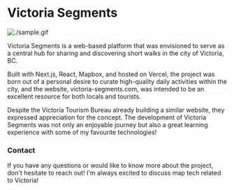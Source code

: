 # Victoria Segments

![./sample.gif](./sample.gif)

Victoria Segments is a web-based platform that was envisioned to serve as a central hub for sharing and discovering short walks in the city of Victoria, BC.

Built with Next.js, React, Mapbox, and hosted on Vercel, the project was born out of a personal desire to curate high-quality daily activities within the city, and the website, victoria-segments.com, was intended to be an excellent resource for both locals and tourists. 

Despite the Victoria Tourism Bureau already building a similar website, they expressed appreciation for the concept. The development of Victoria Segments was not only an enjoyable journey but also a great learning experience with some of my favourite technologies!

### Contact

If you have any questions or would like to know more about the project, don't hesitate to reach out! I'm always excited to discuss map tech related to Victoria!
